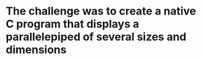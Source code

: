 # The challenge was to create a native C program that displays a parallelepiped of several sizes and dimensions
